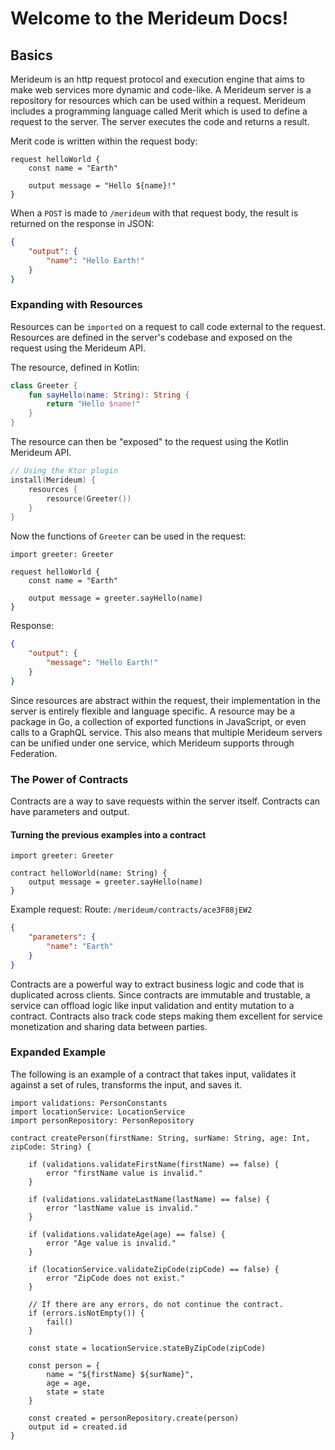 # Welcome to the Merideum Docs!

## Basics
Merideum is an http request protocol and execution engine that aims to make web services more dynamic and code-like. A Merideum server is a repository for resources which can be used within a request. Merideum includes a programming language called Merit which is used to define a request to the server. The server executes the code and returns a result.

Merit code is written within the request body:

```
request helloWorld {
    const name = "Earth"
    
    output message = "Hello ${name}!"
}
```

When a `POST` is made to `/merideum` with that request body, the result is returned on the response in JSON:

```json
{
    "output": {
        "name": "Hello Earth!"
    }
}
```

### Expanding with Resources
Resources can be `imported` on a request to call code external to the request. Resources are defined in the server's codebase and exposed on the request using the Merideum API.

The resource, defined in Kotlin:
```kotlin
class Greeter {
    fun sayHello(name: String): String {
        return "Hello $name!"
    }
}
```

The resource can then be "exposed" to the request using the Kotlin Merideum API.

```kotlin
// Using the Ktor plugin
install(Merideum) {
    resources {
        resource(Greeter())
    }
}
```

Now the functions of `Greeter` can be used in the request:

```
import greeter: Greeter

request helloWorld {
    const name = "Earth"
    
    output message = greeter.sayHello(name)
}
```
Response:
```json
{
    "output": {
        "message": "Hello Earth!"
    }
}
```

Since resources are abstract within the request, their implementation in the server is entirely flexible and language specific. A resource may be a package in Go, a collection of exported functions in JavaScript, or even calls to a GraphQL service. This also means that multiple Merideum servers can be unified under one service, which Merideum supports through Federation.

### The Power of Contracts
Contracts are a way to save requests within the server itself. Contracts can have parameters and output.

#### Turning the previous examples into a contract

```
import greeter: Greeter

contract helloWorld(name: String) {
    output message = greeter.sayHello(name) 
}
```

Example request:
Route: `/merideum/contracts/ace3F88jEW2`
```json
{
    "parameters": {
        "name": "Earth"
    }
}
```

Contracts are a powerful way to extract business logic and code that is duplicated across clients. Since contracts are immutable and trustable, a service can offload logic like input validation and entity mutation to a contract. Contracts also track code steps making them excellent for service monetization and sharing data between parties.

### Expanded Example

The following is an example of a contract that takes input, validates it against a set of rules, transforms the input, and saves it.

```
import validations: PersonConstants
import locationService: LocationService
import personRepository: PersonRepository

contract createPerson(firstName: String, surName: String, age: Int, zipCode: String) {
    
    if (validations.validateFirstName(firstName) == false) {
        error "firstName value is invalid."
    }
    
    if (validations.validateLastName(lastName) == false) {
        error "lastName value is invalid."
    }
    
    if (validations.validateAge(age) == false) {
        error "Age value is invalid."
    }
    
    if (locationService.validateZipCode(zipCode) == false) {
        error "ZipCode does not exist."
    }
    
    // If there are any errors, do not continue the contract.
    if (errors.isNotEmpty()) {
        fail()
    }
    
    const state = locationService.stateByZipCode(zipCode)
    
    const person = {
        name = "${firstName} ${surName}",
        age = age,
        state = state
    }
    
    const created = personRepository.create(person)
    output id = created.id
}
```
